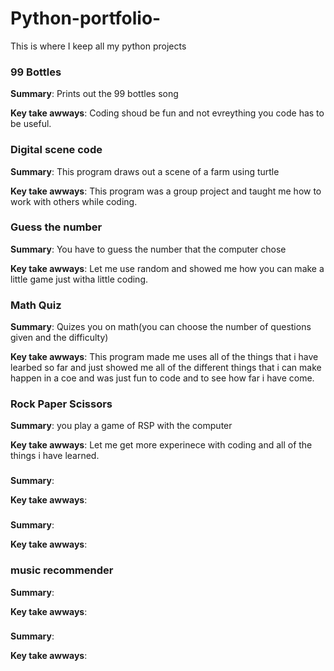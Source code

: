 # Python-portfolio-
This is where I keep all my python projects 


### 99 Bottles 
**Summary**: Prints out the 99 bottles song

**Key take awways**: Coding shoud be fun and not evreything you code has to be useful. 


### Digital scene code 
**Summary**: This program draws out a scene of a farm using turtle

**Key take awways**: This program was a group project and taught me how to work with others while coding. 



### Guess the number 
**Summary**: You have to guess the number that the computer chose

**Key take awways**: Let me use random and showed me how you can make a little game just witha little coding. 



### Math Quiz 
**Summary**: Quizes you on math(you can choose the number of questions given and the difficulty)

**Key take awways**: This program made me uses all of the things that i have learbed so far and just showed me all of the different things that i can make happen in a coe and was just fun to code and to see how far i have come. 



### Rock Paper Scissors 
**Summary**: you play a game of RSP with the computer

**Key take awways**: Let me get more experinece with coding and all of the things i have learned. 



### 
**Summary**: 

**Key take awways**: 



### 
**Summary**: 

**Key take awways**: 



### music recommender
**Summary**: 

**Key take awways**: 



### 
**Summary**: 

**Key take awways**: 
